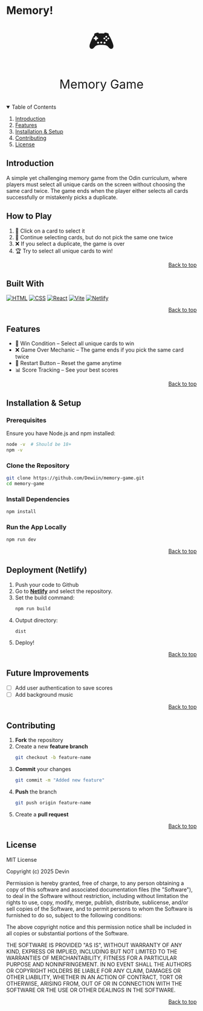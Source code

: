 # Memory! 

<div align="center">
    <p style="font-size:64px; margin: 0;">🎮</p>
    <p style="font-size:32px;">Memory Game</p>
</div>

<details open>
<summary>Table of Contents</summary>
<ol>
  <li>
    <a href="#introduction">Introduction</a>
  </li>
  <li>
    <a href="#features">Features</a>
  </li>
  <li>
    <a href="#installation--setup">Installation & Setup</a>
  </li>
  <li><a href="#contributing">Contributing</a></li>
  <li><a href="#license">License</a></li>
</ol>
</details>

## Introduction
A simple yet challenging memory game from the Odin curriculum, where players must select all unique cards on the screen without choosing the same card twice. The game ends when the player either selects all cards successfully or mistakenly picks a duplicate.

## How to Play
1. 🎴 Click on a card to select it
2. 🚀 Continue selecting cards, but do not pick the same one twice
3. ❌ If you select a duplicate, the game is over
4. 🏆 Try to select all unique cards to win!
<p align="right"><a href="#readme-top">Back to top</a></p>

## Built With 
[![HTML]][HTML-url]
[![CSS]][CSS-url]
[![React]][React-url]
[![Vite]][Vite-url]
[![Netlify]][Netlify-url]
<p align="right"><a href="#readme-top">Back to top</a></p>

## Features
- 🎯 Win Condition – Select all unique cards to win
- ❌ Game Over Mechanic – The game ends if you pick the same card twice
- 🔄 Restart Button – Reset the game anytime
- 📊 Score Tracking – See your best scores
<p align="right"><a href="#readme-top">Back to top</a></p>

## Installation & Setup

### Prerequisites
Ensure you have Node.js and npm installed:
```sh
node -v  # Should be 18+  
npm -v
```

### Clone the Repository
```sh
git clone https://github.com/Dewiin/memory-game.git
cd memory-game
```

### Install Dependencies
```sh
npm install
```

### Run the App Locally
```sh
npm run dev
```
<p align="right"><a href="#readme-top">Back to top</a></p>

## Deployment (Netlify)
1. Push your code to Github
2. Go to [**Netlify**](https://www.netlify.com/) and select the repository.
3. Set the build command: 
    ```sh
    npm run build
    ```
4. Output directory:
    ```nginx
    dist
    ```
5. Deploy!
<p align="right"><a href="#readme-top">Back to top</a></p>

## Future Improvements
- [ ] Add user authentication to save scores
- [ ] Add background music
<p align="right"><a href="#readme-top">Back to top</a></p>

## Contributing 
1. **Fork** the repository
2. Create a new **feature branch** 
    ```sh
    git checkout -b feature-name
    ```
3. **Commit** your changes
    ```sh
    git commit -m "Added new feature"
    ```
4. **Push** the branch
    ```sh
    git push origin feature-name
    ```
5. Create a **pull request**
<p align="right"><a href="#readme-top">Back to top</a></p>

## License
MIT License

Copyright (c) 2025 Devin

Permission is hereby granted, free of charge, to any person obtaining a copy
of this software and associated documentation files (the "Software"), to deal
in the Software without restriction, including without limitation the rights
to use, copy, modify, merge, publish, distribute, sublicense, and/or sell
copies of the Software, and to permit persons to whom the Software is
furnished to do so, subject to the following conditions:

The above copyright notice and this permission notice shall be included in all
copies or substantial portions of the Software.

THE SOFTWARE IS PROVIDED "AS IS", WITHOUT WARRANTY OF ANY KIND, EXPRESS OR
IMPLIED, INCLUDING BUT NOT LIMITED TO THE WARRANTIES OF MERCHANTABILITY,
FITNESS FOR A PARTICULAR PURPOSE AND NONINFRINGEMENT. IN NO EVENT SHALL THE
AUTHORS OR COPYRIGHT HOLDERS BE LIABLE FOR ANY CLAIM, DAMAGES OR OTHER
LIABILITY, WHETHER IN AN ACTION OF CONTRACT, TORT OR OTHERWISE, ARISING FROM,
OUT OF OR IN CONNECTION WITH THE SOFTWARE OR THE USE OR OTHER DEALINGS IN THE
SOFTWARE.
<p align="right"><a href="#readme-top">Back to top</a></p>




[HTML]: https://img.shields.io/badge/HTML-%23E34F26.svg?style=for-the-badge&logo=html5&logoColor=white
[HTML-url]: https://html.spec.whatwg.org/multipage/

[CSS]: https://img.shields.io/badge/CSS-1572B6?style=for-the-badge&logo=css3&logoColor=fff
[CSS-url]: https://www.w3.org/Style/CSS/Overview.en.html

[React]: https://img.shields.io/badge/React-%2320232a.svg?style=for-the-badge&logo=react&logoColor=%2361DAFB
[React-url]: https://react.dev/

[Vite]: https://img.shields.io/badge/Vite-646CFF?style=for-the-badge&logo=vite&logoColor=fff
[Vite-url]: https://vite.dev/

[Netlify]: https://img.shields.io/badge/Netlify-%23000000.svg?style=for-the-badge&logo=netlify&logoColor=#00C7B7
[Netlify-url]: https://www.netlify.com/



